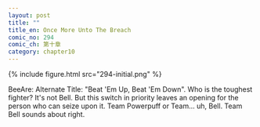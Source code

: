 ```yaml
---
layout: post
title: ""
title_en: Once More Unto The Breach
comic_no: 294
comic_ch: 第十章
category: chapter10
---
```

{% include figure.html src="294-initial.png" %}

BeeAre: Alternate Title: "Beat 'Em Up, Beat 'Em Down". Who is the toughest fighter? It's not Bell. But this switch in priority leaves an opening for the person who can seize upon it. Team Powerpuff or Team... uh, Bell. Team Bell sounds about right.
